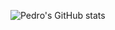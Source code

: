 ![Pedro's GitHub stats](https://github-readme-stats.vercel.app/api?username=pedrovponte&count_private=true&show_icons=true&theme=radical)
